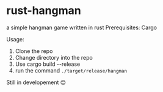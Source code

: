 # rust-hangman
a simple hangman game written in rust
Prerequisites:
Cargo

Usage:
1) Clone the repo
2) Change directory into the repo
3) Use cargo build --release
4) run the command ``./target/release/hangman``

Still in developement 😊
